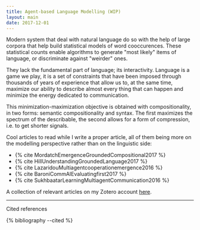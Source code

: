 ```yaml
---
title: Agent-based Language Modelling (WIP)
layout: main
date: 2017-12-01
---
```


Modern system that deal with natural language do so with the help of large corpora that help build statistical models of word cooccurences.
These statistical counts enable algorithms to generate "most likely" items of language, or discriminate against "weirder" ones.

They lack the fundamental part of language; its interactivity. Language is a game we play, it is a set of constraints that have been imposed through thousands of years of experience that allow us to, at the same time, maximize our ability to describe almost every thing that can happen and minimize the energy dedicated to communication.

This minimization-maximization objective is obtained with compositionality, in two forms: semantic compositionality and syntax. The first maximizes the spectrum of the describable, the second allows for a form of compression, i.e. to get shorter signals.

Cool articles to read while I write a proper article, all of them being more on the modelling perspective rather than on the linguistic side:
- {% cite MordatchEmergenceGroundedCompositional2017 %}
- {% cite HillUnderstandingGroundedLanguage2017 %}
- {% cite LazaridouMultiagentcooperationemergence2016 %}
- {% cite BaroniCommAIEvaluatingfirst2017 %}
- {% cite SukhbaatarLearningMultiagentCommunication2016 %}


A collection of relevant articles on my Zotero account [here](https://www.zotero.org/theo-m/items/collectionKey/44EMPA7D).


---

Cited references

{% bibliography --cited %}